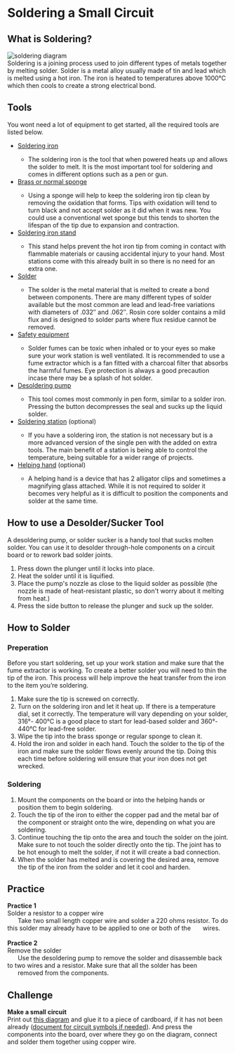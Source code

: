 # Soldering a Small Circuit

## What is Soldering?
![soldering diagram](https://tinyurl.com/p9jad5aj)<br>
Soldering is a joining process used to join different types of metals together by melting solder. Solder is a metal alloy usually made of tin and lead which is melted using a hot iron. The iron is heated to temperatures above 1000°C which then cools to create a strong electrical bond.

## Tools
You wont need a lot of equipment to get started, all the required tools are listed below.

- <a href="https://tinyurl.com/2wepuamc" target="_blank">Soldering iron<a/>
  - The soldering iron is the tool that when powered heats up and allows the solder to melt. It is the most important tool for soldering and comes in different options such as a pen or gun.
- <a href="https://tinyurl.com/2p9h7uwy" target="_blank">Brass or normal sponge<a/>
  - Using a sponge will help to keep the soldering iron tip clean by removing the oxidation that forms. Tips with oxidation will tend to turn black and not accept solder as it did when it was new. You could use a conventional wet sponge but this tends to shorten the lifespan of the tip due to expansion and contraction.
- <a href="https://tinyurl.com/jh5zc6d" target="_blank">Soldering iron stand<a/>
  - This stand helps prevent the hot iron tip from coming in contact with flammable materials or causing accidental injury to your hand. Most stations come with this already built in so there is no need for an extra one.
- <a href="https://tinyurl.com/yetjxxyr" target="_blank">Solder<a/>
  - The solder is the metal material that is melted to create a bond between components. There are many different types of solder available but the most common are lead and lead-free variations with diameters of .032″ and .062″. Rosin core solder contains a mild flux and is designed to solder parts where flux residue cannot be removed.
- <a href="https://tinyurl.com/5ntvvnm9" target="_blank">Safety equipment<a/>
  - Solder fumes can be toxic when inhaled or to your eyes so make sure your work station is well ventilated. It is recommended to use a fume extractor which is a fan fitted with a charcoal filter that absorbs the harmful fumes. Eye protection is always a good precaution incase there may be a splash of hot solder.
- <a href="https://tinyurl.com/y3ka9ycd" target="_blank">Desoldering pump<a/>
  - This tool comes most commonly in pen form, similar to a solder iron. Pressing the button decompresses the seal and sucks up the liquid solder. 
- <a href="https://tinyurl.com/2p9xcfb9" target="_blank">Soldering station<a/> (optional)
  - If you have a soldering iron, the station is not necessary but is a more advanced version of the single pen with the added on extra tools. The main benefit of a station is being able to control the temperature, being suitable for a wider range of projects.
- <a href="https://tinyurl.com/ycy6hdfh" target="_blank">Helping hand<a/> (optional)
  - A helping hand is a device that has 2 alligator clips and sometimes a magnifying glass attached. While it is not required to solder it becomes very helpful as it is difficult to position the components and solder at the same time.
  
  
## How to use a Desolder/Sucker Tool
A desoldering pump, or solder sucker is a handy tool that sucks molten solder. You can use it to desolder through-hole components on a circuit board or to rework bad solder joints.
1. Press down the plunger until it locks into place.
2. Heat the solder until it is liquified.
4. Place the pump's nozzle as close to the liquid solder as possible (the nozzle is made of heat-resistant plastic, so don't worry about it melting from heat.)
2. Press the side button to release the plunger and suck up the solder.
  
## How to Solder  
### Preperation
Before you start soldering, set up your work station and make sure that the fume extractor is working. To create a better solder you will need to thin the tip of the iron. This process will help improve the heat transfer from the iron to the item you’re soldering.
1. Make sure the tip is screwed on correctly.
2. Turn on the soldering iron and let it heat up. If there is a temperature dial, set it correctly. The temperature will vary depending on your solder, 316°- 400°C is a good place to start for lead-based solder and 360°- 440°C for lead-free solder.
3. Wipe the tip into the brass sponge or regular sponge to clean it.
4. Hold the iron and solder in each hand. Touch the solder to the tip of the iron and make sure the solder flows evenly around the tip. Doing this each time before soldering will ensure that your iron does not get wrecked.

### Soldering
1. Mount the components on the board or into the helping hands or position them to begin soldering.
1. Touch the tip of the iron to either the copper pad and the metal bar of the component or straight onto the wire, depending on what you are soldering.
1. Continue touching the tip onto the area and touch the solder on the joint. Make sure to not touch the solder directly onto the tip. The joint has to be hot enough to melt the solder, if not it will create a bad connection.
1. When the solder has melted and is covering the desired area, remove the tip of the iron from the solder and let it cool and harden.
  
## Practice
**Practice 1**<br>
Solder a resistor to a copper wire<br>&nbsp;&nbsp;&nbsp;&nbsp;&nbsp;&nbsp;Take two small length copper wire and solder a 220 ohms resistor. To do this solder may already have to be applied to one or both of the &nbsp;&nbsp;&nbsp;&nbsp;&nbsp;&nbsp;wires.
<br><br>
**Practice 2**<br>
Remove the solder<br>&nbsp;&nbsp;&nbsp;&nbsp;&nbsp;&nbsp;Use the desoldering pump to remove the solder and disassemble back to two wires and a resistor. Make sure that all the solder has been &nbsp;&nbsp;&nbsp;&nbsp;&nbsp;&nbsp;removed from the components.
  
## Challenge
**Make a small circuit**<br>
Print out <a href="https://github.com/vakkD/robotics_assignment_2_tutorial/blob/main/ledbuttoncircuit.png?raw=true">this diagram<a/> and glue it to a piece of cardboard, if it has not been already (<a href="https://electronicsclub.info/circuitsymbols.htm">document for circuit symbols if needed<a/>). And press the components into the board, over where they go on the diagram, connect and solder them together using copper wire.

